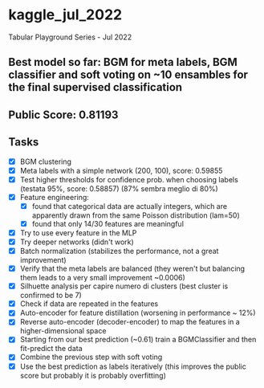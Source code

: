 # kaggle_jul_2022
Tabular Playground Series - Jul 2022


## Best model so far: BGM for meta labels, BGM classifier and soft voting on ~10 ensambles for the final supervised classification
## Public Score: 0.81193

## Tasks
- [x] BGM clustering
- [x] Meta labels with a simple network (200, 100), score: 0.59855
- [x] Test higher thresholds for confidence prob. when choosing labels (testata 95%, score: 0.58857) (87% sembra meglio di 80%)
- [x] Feature engineering:
  - [x] found that categorical data are actually integers, which are apparently drawn from the same Poisson distribution (lam=50)
  - [x] found that only 14/30 features are meaningful
- [x] Try to use every feature in the MLP
- [x] Try deeper networks (didn't work)
- [x] Batch normalization (stabilizes the performance, not a great improvement)
- [x] Verify that the meta labels are balanced (they weren't but balancing them leads to a very small improvement ~0.0006)
- [x] Silhuette analysis per capire numero di clusters (best cluster is confirmed to be 7)
- [x] Check if data are repeated in the features
- [x] Auto-encoder for feature distillation (worsening in performance ~ 12%)
- [x] Reverse auto-encoder (decoder-encoder) to map the features in a higher-dimensional space
- [x] Starting from our best prediction (~0.61) train a BGMClassifier and then fit-predict the data
- [x] Combine the previous step with soft voting
- [x] Use the best prediction as labels iteratively (this improves the public score but probably it is probably overfitting)
